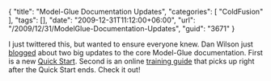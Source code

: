 {
	"title": "Model-Glue Documentation Updates",
	"categories": [
		"ColdFusion"
	],
	"tags": [],
	"date": "2009-12-31T11:12:00+06:00",
	"url": "/2009/12/31/ModelGlue-Documentation-Updates",
	"guid": "3671"
}

I just twittered this, but wanted to ensure everyone knew. Dan Wilson just <a href="http://www.model-glue.com/blog/index.cfm/2009/12/31/New-Online-ModelGlue-3-Training-Course">blogged</a> about two big updates to the core Model-Glue documentation. First is a new <a href="http://docs.model-glue.com/wiki/QuickStart#Quickstart">Quick Start</a>. Second is an online <a href="http://docs.model-glue.com/wiki/Training">training guide</a> that picks up right after the Quick Start ends. Check it out!